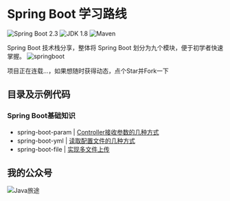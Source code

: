 Spring Boot 学习路线
===

![Spring Boot 2.3](https://img.shields.io/badge/Spring%20Boot-2.3-brightgreen.svg)
![JDK 1.8](https://img.shields.io/badge/JDK-1.8-brightgreen.svg)
![Maven](https://img.shields.io/badge/Maven-3.5.4-yellowgreen.svg)

Spring Boot 技术栈分享，整体将 Spring Boot 划分为九个模块，便于初学者快速掌握。
![springboot](https://mmbiz.qpic.cn/mmbiz_png/lgiaG5BicLkVfF1BjN5R1wZR3oCnkESSrF9zcLEYcrm6sv2dHshctmIQNHVbrEn2y9aVGDWSia73pDWkFEiafw27NQ/640?wx_fmt=png&tp=webp&wxfrom=5&wx_lazy=1&wx_co=1)

项目正在连载...，如果想随时获得动态，点个Star并Fork一下

## 目录及示例代码
### Spring Boot基础知识

- spring-boot-param | [Controller接收参数的几种方式](https://mp.weixin.qq.com/s?__biz=MzU5NjA3MjQ5MA==&mid=2247485550&idx=1&sn=c31e0abcb60df82ebf74fae16fbb5ab1&chksm=fe69092bc91e803dd1dd146b9b61a7f550f70bc5a4009027016f9bc5d2ad2f856f53f641a888&token=1386421669&lang=zh_CN#rd)
- spring-boot-yml | [读取配置文件的几种方式](https://mp.weixin.qq.com/s?__biz=MzU5NjA3MjQ5MA==&mid=2247485578&idx=1&sn=bb36f32cb244af142479575ecd417efe&chksm=fe6909cfc91e80d9cd95b138c2cabd0d2c764b9eee59bd334fbe38e754a551946d86be969f90&token=1209443305&lang=zh_CN#rd)
- spring-boot-file | [实现多文件上传](https://mp.weixin.qq.com/s?__biz=MzU5NjA3MjQ5MA==&mid=2247485603&idx=1&sn=d4ed185e47c9b06468bc710c2221547f&chksm=fe6909e6c91e80f0d4a3e8872cd230b717b09ce7a9cff4fd524a268676f1034c17173c934fbb&token=985811532&lang=zh_CN#rd)
## 我的公众号
![Java旅途](https://mmbiz.qpic.cn/mmbiz_jpg/lgiaG5BicLkVcL78JBvS9m020Nt20MtiaRjgm6nhDIK8BBtObRhlDSX1byTgNTe79hmHiaLFppsBkzhnAq7oj3nyPA/640?wx_fmt=jpeg&tp=webp&wxfrom=5&wx_lazy=1&wx_co=1)